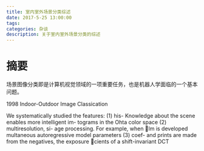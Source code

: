 ```yaml
---
title: 室内室外场景分类综述
date: 2017-5-25 13:00:00
tags:
categories: 杂谈
description: 关于室内室外场景分类的综述
---
```

<!-- more -->

# 摘要
场景图像分类即是计算机视觉领域的一项重要任务，也是机器人学面临的一个基本问题。



1998 Indoor-Outdoor Image Classication


We systematically studied the features: (1) his-
 Knowledge about the scene enables more intelligent im-
tograms in the Ohta color space (2) multiresolution, si-
 age processing. For example, when lm is developed
multaneous autoregressive model parameters (3) coef-
 and prints are made from the negatives, the exposure
cients of a shift-invariant DCT